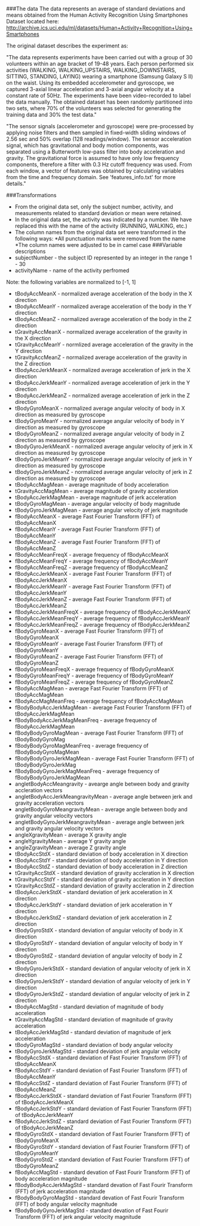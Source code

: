 ###The data
The data represents an average of standard deviations and means obtained from the Human Activity Recognition Using Smartphones Dataset located here:
http://archive.ics.uci.edu/ml/datasets/Human+Activity+Recognition+Using+Smartphones

The original dataset describes the experiment as:

"The data represents experiments have been carried out with a group of 30 volunteers within an age bracket of 19-48 years. Each person performed six activities (WALKING, WALKING_UPSTAIRS, WALKING_DOWNSTAIRS, SITTING, STANDING, LAYING) wearing a smartphone (Samsung Galaxy S II) on the waist. Using its embedded accelerometer and gyroscope, we captured 3-axial linear acceleration and 3-axial angular velocity at a constant rate of 50Hz. The experiments have been video-recorded to label the data manually. The obtained dataset has been randomly partitioned into two sets, where 70% of the volunteers was selected for generating the training data and 30% the test data." 

"The sensor signals (accelerometer and gyroscope) were pre-processed by applying noise filters and then sampled in fixed-width sliding windows of 2.56 sec and 50% overlap (128 readings/window). The sensor acceleration signal, which has gravitational and body motion components, was separated using a Butterworth low-pass filter into body acceleration and gravity. The gravitational force is assumed to have only low frequency components, therefore a filter with 0.3 Hz cutoff frequency was used. From each window, a vector of features was obtained by calculating variables from the time and frequency domain. See 'features_info.txt' for more details." 

###Transformations
* From the original data set, only the subject number, activity, and measurements related to standard deviation or mean were retained.
* In the original data set, the activity was indicated by a number. We have replaced this with the name of the activity (RUNNING, WALKING, etc.)
* The column names from the original data set were transformed in the following ways:
  *All punctuation marks were removed from the name
  *The column names were adjusted to be in camel case
###Variable descriptions
* subjectNumber - the subject ID represented by an integer in the range 1 - 30
* activityName - name of the activity perfromed

Note: the following variables are normalized to [-1, 1]

* tBodyAccMeanX - normalized average acceleration of the body in the X direction
* tBodyAccMeanY - normalized average acceleration of the body in the Y direction 
* tBodyAccMeanZ - normalized average acceleration of the body in the Z direction 
* tGravityAccMeanX - normalized average acceleration of the gravity in the X direction
* tGravityAccMeanY - normlized average acceleration of the gravity in the Y direction
* tGravityAccMeanZ - normalized average acceleration of the gravity in the Z direction
* tBodyAccJerkMeanX - normalized average acceleration of jerk in the X direction
* tBodyAccJerkMeanY - normalized average acceleration of jerk in the Y direction
* tBodyAccJerkMeanZ - normalized average acceleration of jerk in the Z direction
* tBodyGyroMeanX - normalized average angular velocity of body in X direction as measured by gyroscope
* tBodyGyroMeanY - normalized average angular velocity of body in Y direction as measured by gyroscope
* tBodyGyroMeanZ - normalized average angular velocity of body in Z direction as measured by gyroscope
* tBodyGyroJerkMeanX - normalized average angular velocity of jerk in X direction as measured by gyroscope
* tBodyGyroJerkMeanY - normalized average angular velocity of jerk in Y direction as measured by gyroscope
* tBodyGyroJerkMeanZ - normalized average angular velocity of jerk in Z direction as measured by gyroscope
* tBodyAccMagMean - average magnitude of body acceleration
* tGravityAccMagMean - average magnitude of gravity acceleration
* tBodyAccJerkMagMean - average magnitude of jerk acceleration
* tBodyGyroMagMean - average angular velocity of body magnitude
* tBodyGyroJerkMagMean - average angular velocity of jerk magnitude
* fBodyAccMeanX - average Fast Fourier Transform (FFT) of tBodyAccMeanX
* fBodyAccMeanY - average Fast Fourier Transform (FFT) of tBodyAccMeanY
* fBodyAccMeanZ - average Fast Fourier Transform (FFT) of tBodyAccMeanZ
* fBodyAccMeanFreqX - average frequency of fBodyAccMeanX
* fBodyAccMeanFreqY - average frequency of fBodyAccMeanY
* fBodyAccMeanFreqZ - average frequency of fBodyAccMeanZ
* fBodyAccJerkMeanX - average Fast Fourier Transform (FFT) of tBodyAccJerkMeanX
* fBodyAccJerkMeanY - average Fast Fourier Transform (FFT) of tBodyAccJerkMeanY
* fBodyAccJerkMeanZ - average Fast Fourier Transform (FFT) of tBodyAccJerkMeanZ
* fBodyAccJerkMeanFreqX - average frequency of fBodyAccJerkMeanX
* fBodyAccJerkMeanFreqY - average frequency of fBodyAccJerkMeanY
* fBodyAccJerkMeanFreqZ - average frequency of fBodyAccJerkMeanZ
* fBodyGyroMeanX - average Fast Fourier Transform (FFT) of tBodyGyroMeanX
* fBodyGyroMeanY - average Fast Fourier Transform (FFT) of tBodyGyroMeanY
* fBodyGyroMeanZ - average Fast Fourier Transform (FFT) of tBodyGyroMeanZ
* fBodyGyroMeanFreqX - average frequency of fBodyGyroMeanX
* fBodyGyroMeanFreqY - average frequency of fBodyGyroMeanY
* fBodyGyroMeanFreqZ - average frequency of fBodyGyroMeanZ
* fBodyAccMagMean - average Fast Fourier Transform (FFT) of tBodyAccMagMean
* fBodyAccMagMeanFreq - average frequency of fBodyAccMagMean
* fBodyBodyAccJerkMagMean - average Fast Fourier Transform (FFT) of tBodyAccJerkMagMean
* fBodyBodyAccJerkMagMeanFreq - average frequency of fBodyAccJerkMagMean
* fBodyBodyGyroMagMean -  average Fast Fourier Transform (FFT) of tBodyBodyGyroMag
* fBodyBodyGyroMagMeanFreq - average frequency of fBodyBodyGyroMagMean
* fBodyBodyGyroJerkMagMean -  average Fast Fourier Transform (FFT) of tBodyBodyGyroJerkMag
* fBodyBodyGyroJerkMagMeanFreq - average frequency of fBodyBodyGyroJerkMagMean
* angletBodyAccMeangravity - avearge angle between body and gravity accleration vectors
* angletBodyAccJerkMeangravityMean - average angle between jerk and gravity acceleration vectors
* angletBodyGyroMeangravityMean - average angle between body and gravity angular velocity vectors
* angletBodyGyroJerkMeangravityMean - average angle between jerk and gravity angular velocity vectors
* angleXgravityMean - average X gravity angle
* angleYgravityMean - average Y gravity angle
* angleZgravityMean - average Z gravity angle
* tBodyAccStdX - standard deviation of body acceleration in X direction
* tBodyAccStdY - standard deviation of body acceleration in Y direction
* tBodyAccStdZ - standard deviation of body acceleration in Z direction
* tGravityAccStdX - standard deviation of gravity accleration in X direction
* tGravityAccStdY - standard deviation of gravity accleration in Y direction
* tGravityAccStdZ - standard deviation of gravity accleration in Z direction
* tBodyAccJerkStdX - standard deviation of jerk acceleration in X direction
* tBodyAccJerkStdY - standard deviation of jerk acceleration in Y direction
* tBodyAccJerkStdZ - standard deviation of jerk acceleration in Z direction
* tBodyGyroStdX - standard deviation of angular velocity of body in X direction
* tBodyGyroStdY - standard deviation of angular velocity of body in Y direction
* tBodyGyroStdZ - standard deviation of angular velocity of body in Z direction
* tBodyGyroJerkStdX - standard deviation of angular velocity of jerk in X direction
* tBodyGyroJerkStdY - standard deviation of angular velocity of jerk in Y direction
* tBodyGyroJerkStdZ - standard deviation of angular velocity of jerk in Z direction
* tBodyAccMagStd - standard deviation of magnitude of body acceleration
* tGravityAccMagStd - standard deviation of magnitude of gravity acceleration
* tBodyAccJerkMagStd - standard deviation of magnitude of jerk acceleration
* tBodyGyroMagStd - standard deviation of body angular velocity
* tBodyGyroJerkMagStd - standard deviation of jerk angular velocity
* fBodyAccStdX - standard deviation of Fast Fourier Transform (FFT) of tBodyAccMeanX
* fBodyAccStdY - standard deviation of Fast Fourier Transform (FFT) of tBodyAccMeanY
* fBodyAccStdZ - standard deviation of Fast Fourier Transform (FFT) of tBodyAccMeanZ
* fBodyAccJerkStdX - standard deviation of Fast Fourier Transform (FFT) of tBodyAccJerkMeanX
* fBodyAccJerkStdY - standard deviation of Fast Fourier Transform (FFT) of tBodyAccJerkMeanY
* fBodyAccJerkStdZ - standard deviation of Fast Fourier Transform (FFT) of tBodyAccJerkMeanZ
* fBodyGyroStdX - standard deviation of Fast Fourier Transform (FFT) of tBodyGyroMeanX
* fBodyGyroStdY - standard deviation of Fast Fourier Transform (FFT) of tBodyGyroMeanY
* fBodyGyroStdZ - standard deviation of Fast Fourier Transform (FFT) of tBodyGyroMeanZ
* fBodyAccMagStd - standard devation of Fast Fourir Transform (FFT) of body acceleration magnitude
* fBodyBodyAccJerkMagStd - standard devation of Fast Fourir Transform (FFT) of jerk acceleration magnitude
* fBodyBodyGyroMagStd - standard devation of Fast Fourir Transform (FFT) of body angular velocity magnitude
* fBodyBodyGyroJerkMagStd - standard devation of Fast Fourir Transform (FFT) of jerk angular velocity magnitude
